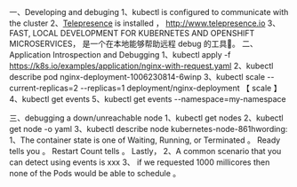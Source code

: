 
一、Developing and debuging 1、kubectl is configured to communicate with the cluster
2、[Telepresence](https://www.telepresence.io/reference/install) is installed ， http://www.telepresence.io 
3、FAST, LOCAL DEVELOPMENT FOR KUBERNETES AND OPENSHIFT MICROSERVICES， 是一个在本地能够帮助远程 debug 的工具🔧。
二、Application Introspection and Debugging 
1、kubectl apply -f https://k8s.io/examples/application/nginx-with-request.yaml
2、kubectl describe pod nginx-deployment-1006230814-6winp
3、kubectl scale --current-replicas=2 --replicas=1 deployment/nginx-deployment 【 scale 】
4、kubectl get events
5、kubectl get events --namespace=my-namespace

三、debugging a down/unreachable node 
1、kubectl get nodes 
2、kubectl get node -o yaml
3、kubectl describe node kubernetes-node-861hwording: 
1、The container state is one of Waiting, Running, or Terminated 。 Ready tells you 。 Restart Count tells 。 Lastly， 
2、A common scenario that you can detect using events is xxx 
3、 if we requested 1000 millicores then none of the Pods would be able to schedule 。